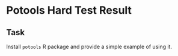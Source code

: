 # Potools Hard Test Result

## Task
Install `potools` R package and provide a simple example of using it.
